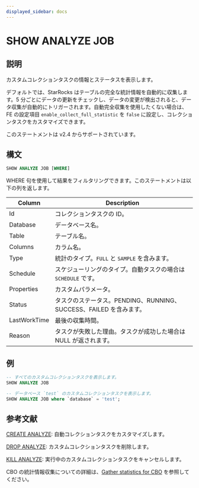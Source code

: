 ```yaml
---
displayed_sidebar: docs
---
```


# SHOW ANALYZE JOB

## 説明

カスタムコレクションタスクの情報とステータスを表示します。

デフォルトでは、StarRocks はテーブルの完全な統計情報を自動的に収集します。5 分ごとにデータの更新をチェックし、データの変更が検出されると、データ収集が自動的にトリガーされます。自動完全収集を使用したくない場合は、FE の設定項目 `enable_collect_full_statistic` を `false` に設定し、コレクションタスクをカスタマイズできます。

このステートメントは v2.4 からサポートされています。

## 構文

```SQL
SHOW ANALYZE JOB [WHERE]
```

WHERE 句を使用して結果をフィルタリングできます。このステートメントは以下の列を返します。

| **Column**   | **Description**                                              |
| ------------ | ------------------------------------------------------------ |
| Id           | コレクションタスクの ID。                                    |
| Database     | データベース名。                                             |
| Table        | テーブル名。                                                 |
| Columns      | カラム名。                                                   |
| Type         | 統計のタイプ。`FULL` と `SAMPLE` を含みます。                |
| Schedule     | スケジューリングのタイプ。自動タスクの場合は `SCHEDULE` です。|
| Properties   | カスタムパラメータ。                                         |
| Status       | タスクのステータス。PENDING、RUNNING、SUCCESS、FAILED を含みます。|
| LastWorkTime | 最後の収集時間。                                             |
| Reason       | タスクが失敗した理由。タスクが成功した場合は NULL が返されます。|

## 例

```SQL
-- すべてのカスタムコレクションタスクを表示します。
SHOW ANALYZE JOB

-- データベース `test` のカスタムコレクションタスクを表示します。
SHOW ANALYZE JOB where `database` = 'test';
```

## 参考文献

[CREATE ANALYZE](CREATE_ANALYZE.md): 自動コレクションタスクをカスタマイズします。

[DROP ANALYZE](DROP_ANALYZE.md): カスタムコレクションタスクを削除します。

[KILL ANALYZE](KILL_ANALYZE.md): 実行中のカスタムコレクションタスクをキャンセルします。

CBO の統計情報収集についての詳細は、[Gather statistics for CBO](../../../using_starrocks/Cost_based_optimizer.md) を参照してください。